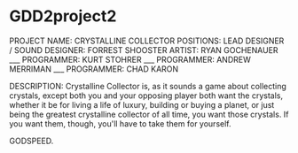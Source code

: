 GDD2project2
===================================
PROJECT NAME: CRYSTALLINE COLLECTOR
POSITIONS:
LEAD DESIGNER / SOUND DESIGNER: FORREST SHOOSTER
ARTIST:  RYAN GOCHENAUER
___ PROGRAMMER: KURT STOHRER
___ PROGRAMMER: ANDREW MERRIMAN
___ PROGRAMMER: CHAD KARON
     
DESCRIPTION:
Crystalline Collector is, as it sounds a game about collecting crystals, except both you and your opposing player both want the crystals, whether it be for living a life of luxury, building or buying a planet, or just being the greatest crystalline collector of all time, you want those crystals. If you want them, though, you'll have to take them for yourself. 
	
GODSPEED.
